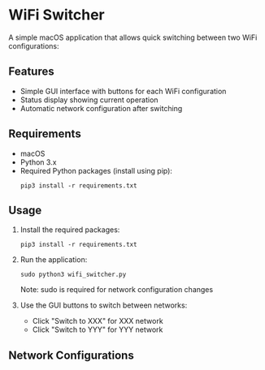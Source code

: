 # WiFi Switcher

A simple macOS application that allows quick switching between two WiFi configurations:


## Features
- Simple GUI interface with buttons for each WiFi configuration
- Status display showing current operation
- Automatic network configuration after switching

## Requirements
- macOS
- Python 3.x
- Required Python packages (install using pip):
  ```
  pip3 install -r requirements.txt
  ```

## Usage
1. Install the required packages:
   ```
   pip3 install -r requirements.txt
   ```

2. Run the application:
   ```
   sudo python3 wifi_switcher.py
   ```
   Note: sudo is required for network configuration changes

3. Use the GUI buttons to switch between networks:
   - Click "Switch to XXX" for XXX network
   - Click "Switch to YYY" for YYY network

## Network Configurations

